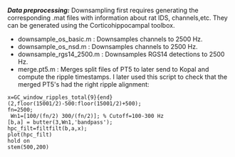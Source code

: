 _**Data preprocessing:**_ 
Downsampling first requires generating the corresponding .mat files with information about rat IDS, channels,etc. They can be generated using the Corticohippocampal toolbox. 

  * downsample_os_basic.m : Downsamples channels to 2500 Hz.
  * downsample_os_nsd.m : Downsamples channels to 2500 Hz. 
  * downsample_rgs14_2500.m : Downsamples RGS14 detections to 2500 Hz. 
  * merge.pt5.m : Merges split files of PT5 to later send to Kopal and compute the ripple timestamps. 
I later used this script to check that the merged PT5's had the right ripple alignment:
```
x=GC_window_ripples_total{9}{end}(2,floor(15001/2)-500:floor(15001/2)+500);
fn=2500;
 Wn1=[100/(fn/2) 300/(fn/2)]; % Cutoff=100-300 Hz
[b,a] = butter(3,Wn1,'bandpass');
hpc_filt=filtfilt(b,a,x);
plot(hpc_filt)
hold on
stem(500,200)
```

